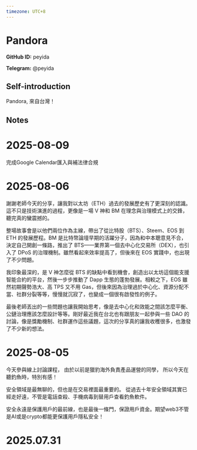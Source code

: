 ```yaml
---
timezone: UTC+8
---
```


# Pandora

**GitHub ID:** peyida

**Telegram:** @peyida

## Self-introduction

Pandora, 來自台灣！

## Notes

<!-- Content_START -->
# 2025-08-09

完成Google Calendar匯入與補法律合規

# 2025-08-06

謝謝老師今天的分享，讓我對以太坊（ETH）過去的發展歷史有了更深刻的認識。這不只是技術演進的過程，更像是一場 V 神和 BM 在理念與治理模式上的交鋒，聽完真的蠻震撼的。

整場故事會是以他們兩位作為主線，帶出了從比特股（BTS）、Steem、EOS 到 ETH 的發展歷程。BM 是比特幣論壇早期的活躍分子，因為和中本聰意見不合，決定自己開創一條路，推出了 BTS——業界第一個去中心化交易所（DEX），也引入了 DPoS 的治理機制。雖然看起來效率提高了，但後來在 EOS 實踐中，也出現了不少問題。

我印象最深的，是 V 神怎麼從 BTS 的缺點中看到機會，創造出以太坊這個能支援智能合約的平台，然後一步步推動了 Dapp 生態的蓬勃發展。相較之下，EOS 雖然初期聲勢浩大、高 TPS 又不用 Gas，但後來因為治理過於中心化、資源分配不當、社群分裂等等，慢慢就沉寂了，也變成一個很有啟發性的例子。

最後老師丟出的一些問題也讓我開始思考，像是去中心化和效能之間該怎麼平衡、公鏈治理應該怎麼設計等等。剛好最近我在台北也有跟朋友一起參與一些 DAO 的討論，像是獎勵機制、社群運作這些議題，這次的分享真的讓我收穫很多，也激發了不少新的想法。


# 2025-08-05

今天參與線上討論課程，
由於以前是獵豹海外負責產品運營的同學，
所以今天在聽釣魚時，特別有感！

安全領域是最無聊的，但也是在交易裡面最重要的。
從過去十年安全領域其實已經走好遠，不管是電話查殺、手機病毒到替用戶查看釣魚軟件。

安全永遠是保護用戶的最前線，也是最後一條門，保證用戶資金。期望web3不管是AI或是crypto都能更保護用戶隱私安全！


# 2025.07.31


<!-- Content_END -->
